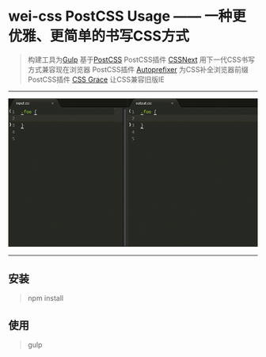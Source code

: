 # wei-css PostCSS Usage —— 一种更优雅、更简单的书写CSS方式

> 构建工具为[Gulp](https://github.com/gulpjs/gulp)
> 基于[PostCSS](https://github.com/postcss/postcss)
> PostCSS插件 [CSSNext](https://github.com/cssnext/cssnext) 用下一代CSS书写方式兼容现在浏览器
> PostCSS插件 [Autoprefixer](https://github.com/postcss/autoprefixer) 为CSS补全浏览器前缀
> PostCSS插件 [CSS Grace](https://github.com/cssdream/cssgrace) 让CSS兼容旧版IE

---

![img](https://github.com/xiaomi1120/wei-css/blob/master/src/images/image.gif "postcss")

---

## 安装

> npm install

## 使用

> gulp

